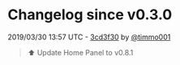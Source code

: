 # Changelog since v0.3.0

2019/03/30 13:57 UTC - [3cd3f30](https://github.com/hassio-addons/addon-home-panel/commit/3cd3f30e8febe70a6db89fd840b1e5067e4a9614) by [@timmo001](https://github.com/timmo001)
> :arrow_up: Update Home Panel to v0.8.1 

